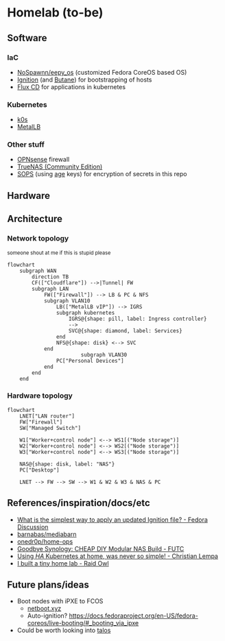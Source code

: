 # Homelab (to-be)

## Software

### IaC

- [NoSpawnn/eepy_os](https://github.com/NoSpawnn/eepy_os) (customized Fedora CoreOS based OS)
- [Ignition](https://docs.fedoraproject.org/en-US/fedora-coreos/producing-ign/) (and [Butane](https://coreos.github.io/butane/)) for bootstrapping of hosts
- [Flux CD](https://fluxcd.io/) for applications in kubernetes

### Kubernetes

- [k0s](https://k0sproject.io/)
- [MetalLB](https://metallb.io/)

### Other stuff

- [OPNsense](https://opnsense.org/) firewall
- [TrueNAS (Community Edition)](https://www.truenas.com/download-truenas-community-edition/)
- [SOPS](https://github.com/getsops/sops) (using [age](https://github.com/FiloSottile/age) keys) for encryption of secrets in this repo

## Hardware

## Architecture

### Network topology

<small>someone shout at me if this is stupid please</small>

```mermaid
flowchart
    subgraph WAN
        direction TB
        CF(["Cloudflare"]) -->|Tunnel| FW
        subgraph LAN
            FW(["Firewall"]) --> LB & PC & NFS
            subgraph VLAN10
                LB(["MetalLB vIP"]) --> IGRS
                subgraph kubernetes
                    IGRS@{shape: pill, label: Ingress controller}
                    -->
                    SVC@{shape: diamond, label: Services}
                end
                NFS@{shape: disk} <--> SVC
            end
                        subgraph VLAN30
                PC["Personal Devices"]
            end
        end
    end
```

### Hardware topology

```mermaid
flowchart
    LNET["LAN router"]
    FW["Firewall"]
    SW["Managed Switch"]

    W1["Worker+control node"] <--> WS1[("Node storage")]
    W2["Worker+control node"] <--> WS2[("Node storage")]
    W3["Worker+control node"] <--> WS3[("Node storage")]

    NAS@{shape: disk, label: "NAS"}
    PC["Desktop"]

    LNET --> FW --> SW --> W1 & W2 & W3 & NAS & PC 
```

## References/inspiration/docs/etc

- [What is the simplest way to apply an updated Ignition file? - Fedora Discussion](https://discussion.fedoraproject.org/t/what-is-the-simplest-way-to-apply-an-updated-ignition-file/112078/5)
- [barnabas/mediabarn](https://gitlab.com/barnix/mediabarn)
- [onedr0p/home-ops](https://github.com/onedr0p/home-ops)
- [Goodbye Synology: CHEAP DIY Modular NAS Build - FUTC](https://www.youtube.com/watch?v=Kzy_J82LQ-A)
- [Using *HA* Kubernetes at home, was never so simple! - Christian Lempa](https://www.youtube.com/watch?v=UdjhFLV1yt8)
- [I built a tiny home lab - Raid Owl](https://www.youtube.com/watch?v=ehIN08MxzMM)

## Future plans/ideas

- Boot nodes with iPXE to FCOS
    - [netboot.xyz](https://netboot.xyz/)
    - Auto-ignition? https://docs.fedoraproject.org/en-US/fedora-coreos/live-booting/#_booting_via_ipxe
- Could be worth looking into [talos](https://github.com/siderolabs/talos)